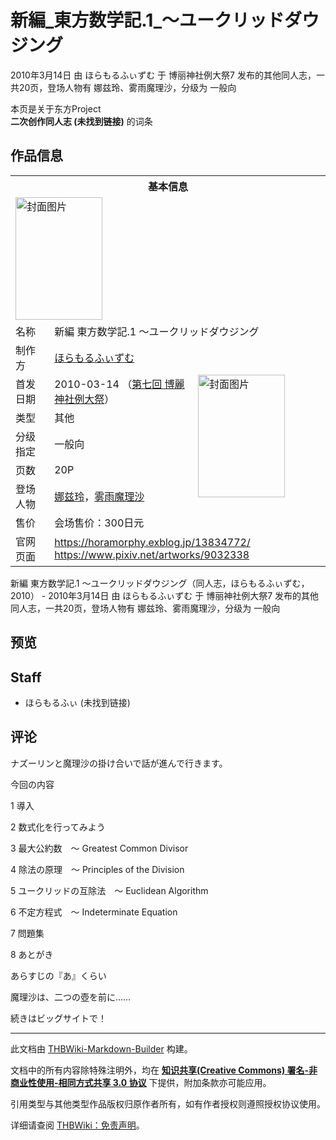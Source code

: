 # 新編_東方数学記.1_～ユークリッドダウジング

<!-- source html: G:\repos\THBWiki-Markdown-Builder\THBWikiMarkdown\Temp\main\8\89\ns0%3A%E6%96%B0%E7%B7%A8_%E6%9D%B1%E6%96%B9%E6%95%B0%E5%AD%A6%E8%A8%98%2E1_%EF%BD%9E%E3%83%A6%E3%83%BC%E3%82%AF%E3%83%AA%E3%83%83%E3%83%89%E3%83%80%E3%82%A6%E3%82%B8%E3%83%B3%E3%82%B0.html -->

2010年3月14日 由 ほらもるふぃずむ 于 博丽神社例大祭7 发布的其他同人志，一共20页，登场人物有 娜兹玲、雾雨魔理沙，分级为 一般向

本页是关于东方Project  
 **二次创作同人志 (未找到链接)** 的词条

## 作品信息

<table><tbody><tr><th colspan="3">基本信息</th></tr><tr><td class="cover-artwork-mobile" colspan="2"><a href="./文件-新編_東方数学記.1_～ユークリッドダウジング封面.jpg.md" class="image" title="封面图片"><img alt="封面图片" src="https://upload.thwiki.cc/thumb/4/4c/%E6%96%B0%E7%B7%A8_%E6%9D%B1%E6%96%B9%E6%95%B0%E5%AD%A6%E8%A8%98.1_%EF%BD%9E%E3%83%A6%E3%83%BC%E3%82%AF%E3%83%AA%E3%83%83%E3%83%89%E3%83%80%E3%82%A6%E3%82%B8%E3%83%B3%E3%82%B0%E5%B0%81%E9%9D%A2.jpg/139px-%E6%96%B0%E7%B7%A8_%E6%9D%B1%E6%96%B9%E6%95%B0%E5%AD%A6%E8%A8%98.1_%EF%BD%9E%E3%83%A6%E3%83%BC%E3%82%AF%E3%83%AA%E3%83%83%E3%83%89%E3%83%80%E3%82%A6%E3%82%B8%E3%83%B3%E3%82%B0%E5%B0%81%E9%9D%A2.jpg" decoding="async" loading="lazy" width="139" height="196" srcset="https://upload.thwiki.cc/thumb/4/4c/%E6%96%B0%E7%B7%A8_%E6%9D%B1%E6%96%B9%E6%95%B0%E5%AD%A6%E8%A8%98.1_%EF%BD%9E%E3%83%A6%E3%83%BC%E3%82%AF%E3%83%AA%E3%83%83%E3%83%89%E3%83%80%E3%82%A6%E3%82%B8%E3%83%B3%E3%82%B0%E5%B0%81%E9%9D%A2.jpg/208px-%E6%96%B0%E7%B7%A8_%E6%9D%B1%E6%96%B9%E6%95%B0%E5%AD%A6%E8%A8%98.1_%EF%BD%9E%E3%83%A6%E3%83%BC%E3%82%AF%E3%83%AA%E3%83%83%E3%83%89%E3%83%80%E3%82%A6%E3%82%B8%E3%83%B3%E3%82%B0%E5%B0%81%E9%9D%A2.jpg 1.5x, https://upload.thwiki.cc/thumb/4/4c/%E6%96%B0%E7%B7%A8_%E6%9D%B1%E6%96%B9%E6%95%B0%E5%AD%A6%E8%A8%98.1_%EF%BD%9E%E3%83%A6%E3%83%BC%E3%82%AF%E3%83%AA%E3%83%83%E3%83%89%E3%83%80%E3%82%A6%E3%82%B8%E3%83%B3%E3%82%B0%E5%B0%81%E9%9D%A2.jpg/277px-%E6%96%B0%E7%B7%A8_%E6%9D%B1%E6%96%B9%E6%95%B0%E5%AD%A6%E8%A8%98.1_%EF%BD%9E%E3%83%A6%E3%83%BC%E3%82%AF%E3%83%AA%E3%83%83%E3%83%89%E3%83%80%E3%82%A6%E3%82%B8%E3%83%B3%E3%82%B0%E5%B0%81%E9%9D%A2.jpg 2x" data-file-width="2508" data-file-height="3541"></a></td>
</tr><tr><td class="label">名称</td><td colspan="2"> 新編 東方数学記.1 ～ユークリッドダウジング </td></tr><tr><td class="label">制作方</td><td><a href="./ほらもるふぃずむ.md" title="ほらもるふぃずむ">ほらもるふぃずむ</a></td><td class="cover-artwork" rowspan="7" style="min-width:196px;"><a href="./文件-新編_東方数学記.1_～ユークリッドダウジング封面.jpg.md" class="image" title="封面图片"><img alt="封面图片" src="https://upload.thwiki.cc/thumb/4/4c/%E6%96%B0%E7%B7%A8_%E6%9D%B1%E6%96%B9%E6%95%B0%E5%AD%A6%E8%A8%98.1_%EF%BD%9E%E3%83%A6%E3%83%BC%E3%82%AF%E3%83%AA%E3%83%83%E3%83%89%E3%83%80%E3%82%A6%E3%82%B8%E3%83%B3%E3%82%B0%E5%B0%81%E9%9D%A2.jpg/139px-%E6%96%B0%E7%B7%A8_%E6%9D%B1%E6%96%B9%E6%95%B0%E5%AD%A6%E8%A8%98.1_%EF%BD%9E%E3%83%A6%E3%83%BC%E3%82%AF%E3%83%AA%E3%83%83%E3%83%89%E3%83%80%E3%82%A6%E3%82%B8%E3%83%B3%E3%82%B0%E5%B0%81%E9%9D%A2.jpg" decoding="async" loading="lazy" width="139" height="196" srcset="https://upload.thwiki.cc/thumb/4/4c/%E6%96%B0%E7%B7%A8_%E6%9D%B1%E6%96%B9%E6%95%B0%E5%AD%A6%E8%A8%98.1_%EF%BD%9E%E3%83%A6%E3%83%BC%E3%82%AF%E3%83%AA%E3%83%83%E3%83%89%E3%83%80%E3%82%A6%E3%82%B8%E3%83%B3%E3%82%B0%E5%B0%81%E9%9D%A2.jpg/208px-%E6%96%B0%E7%B7%A8_%E6%9D%B1%E6%96%B9%E6%95%B0%E5%AD%A6%E8%A8%98.1_%EF%BD%9E%E3%83%A6%E3%83%BC%E3%82%AF%E3%83%AA%E3%83%83%E3%83%89%E3%83%80%E3%82%A6%E3%82%B8%E3%83%B3%E3%82%B0%E5%B0%81%E9%9D%A2.jpg 1.5x, https://upload.thwiki.cc/thumb/4/4c/%E6%96%B0%E7%B7%A8_%E6%9D%B1%E6%96%B9%E6%95%B0%E5%AD%A6%E8%A8%98.1_%EF%BD%9E%E3%83%A6%E3%83%BC%E3%82%AF%E3%83%AA%E3%83%83%E3%83%89%E3%83%80%E3%82%A6%E3%82%B8%E3%83%B3%E3%82%B0%E5%B0%81%E9%9D%A2.jpg/277px-%E6%96%B0%E7%B7%A8_%E6%9D%B1%E6%96%B9%E6%95%B0%E5%AD%A6%E8%A8%98.1_%EF%BD%9E%E3%83%A6%E3%83%BC%E3%82%AF%E3%83%AA%E3%83%83%E3%83%89%E3%83%80%E3%82%A6%E3%82%B8%E3%83%B3%E3%82%B0%E5%B0%81%E9%9D%A2.jpg 2x" data-file-width="2508" data-file-height="3541"></a></td>
</tr><tr><td class="label">首发日期</td><td>2010-03-14&#160;（<a href="/展会作品列表?e=%E5%8D%9A%E4%B8%BD%E7%A5%9E%E7%A4%BE%E4%BE%8B%E5%A4%A7%E7%A5%AD%237">第七回 博麗神社例大祭</a>）</td></tr><tr><td class="label">类型</td><td>其他</td></tr><tr><td class="label">分级指定</td><td>一般向</td></tr><tr><td class="label">页数</td><td>20P</td></tr><tr><td class="label">登场人物</td><td><a href="./娜兹玲.md" title="娜兹玲">娜兹玲</a>，<a href="./雾雨魔理沙.md" title="雾雨魔理沙">雾雨魔理沙</a></td></tr><tr><td class="label">售价</td><td>会场售价：300日元</td></tr>
<tr><td class="label">官网页面</td><td colspan="2"><a rel="nofollow" class="external free" href="https://horamorphy.exblog.jp/13834772/">https://horamorphy.exblog.jp/13834772/</a><br><a rel="nofollow" class="external free" href="https://www.pixiv.net/artworks/9032338">https://www.pixiv.net/artworks/9032338</a></td></tr></tbody></table>

新編 東方数学記.1 ～ユークリッドダウジング（同人志，ほらもるふぃずむ，2010） - 2010年3月14日 由 ほらもるふぃずむ 于 博丽神社例大祭7 发布的其他同人志，一共20页，登场人物有 娜兹玲、雾雨魔理沙，分级为 一般向

## 预览

## Staff
- ほらもるふぃ (未找到链接)


## 评论

  
ナズーリンと魔理沙の掛け合いで話が進んで行きます。   

  

今回の内容  

1 導入  

2 数式化を行ってみよう  

3 最大公約数　～ Greatest Common Divisor  

4 除法の原理　～ Principles of the Division  

5 ユークリッドの互除法　～ Euclidean Algorithm  

6 不定方程式　～ Indeterminate Equation  

7 問題集  

8 あとがき  

  

あらすじの『あ』くらい  

魔理沙は、二つの壺を前に……  

  

続きはビッグサイトで！   

  


  
  

  





---

此文档由 [THBWiki-Markdown-Builder](https://github.com/Delsin-Yu/THBWiki-Markdown-Builder) 构建。

文档中的所有内容除特殊注明外，均在 [**知识共享(Creative Commons) 署名-非商业性使用-相同方式共享 3.0 协议**](https://creativecommons.org/licenses/by-sa/3.0/deed.zh-hans) 下提供，附加条款亦可能应用。

引用类型与其他类型作品版权归原作者所有，如有作者授权则遵照授权协议使用。

详细请查阅 [THBWiki：免责声明](https://thbwiki.cc/THBWiki:%E5%85%8D%E8%B4%A3%E5%A3%B0%E6%98%8E)。

